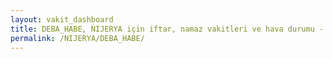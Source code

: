 ```yaml
---
layout: vakit_dashboard
title: DEBA_HABE, NIJERYA için iftar, namaz vakitleri ve hava durumu - ilçe/eyalet seç
permalink: /NIJERYA/DEBA_HABE/
---
```


<script type="text/javascript">
  var GLOBAL_COUNTRY = 'NIJERYA';
  var GLOBAL_CITY = 'DEBA_HABE';
  var GLOBAL_STATE = '';
  var lat = 72;
  var lon = 21;
</script>
